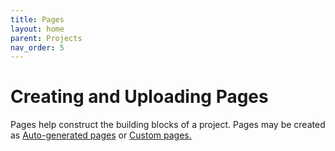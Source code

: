 ```yaml
---
title: Pages
layout: home
parent: Projects
nav_order: 5
---
```

# Creating and Uploading Pages

Pages help construct the building blocks of a project. Pages may be created as [Auto-generated pages](https://avannotate.github.io/documentation/pages/auto/) or [Custom pages.](https://avannotate.github.io/documentation/pages/custom/) 

